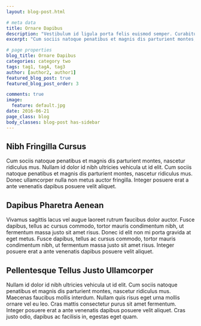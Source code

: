 ```yaml
---
layout: blog-post.html

# meta data
title: Ornare Dapibus
description: "Vestibulum id ligula porta felis euismod semper. Curabitur blandit tempus porttitor."
excerpt: "Cum sociis natoque penatibus et magnis dis parturient montes, nascetur ridiculus mus. Vivamus sagittis lacus vel augue laoreet rutrum faucibus dolor auctor. Lorem ipsum dolor sit amet, consectetur adipiscing elit. Fusce dapibus, tellus ac cursus commodo, tortor mauris condimentum nibh, ut fermentum massa justo sit amet risus. Nullam id dolor id nibh ultricies vehicula ut id elit."

# page properties
blog_title: Ornare Dapibus
categories: category two
tags: tag1, tagA, tag3
author: [author2, author1]
featured_blog_post: true
featured_blog_post_order: 3

comments: true
image:
  feature: default.jpg
date: 2016-06-21
page_class: blog
body_classes: blog-post has-sidebar
---
```


## Nibh Fringilla Cursus
Cum sociis natoque penatibus et magnis dis parturient montes, nascetur ridiculus mus. Nullam id dolor id nibh ultricies vehicula ut id elit. Cum sociis natoque penatibus et magnis dis parturient montes, nascetur ridiculus mus. Donec ullamcorper nulla non metus auctor fringilla. Integer posuere erat a ante venenatis dapibus posuere velit aliquet.


## Dapibus Pharetra Aenean
Vivamus sagittis lacus vel augue laoreet rutrum faucibus dolor auctor. Fusce dapibus, tellus ac cursus commodo, tortor mauris condimentum nibh, ut fermentum massa justo sit amet risus. Donec id elit non mi porta gravida at eget metus. Fusce dapibus, tellus ac cursus commodo, tortor mauris condimentum nibh, ut fermentum massa justo sit amet risus. Integer posuere erat a ante venenatis dapibus posuere velit aliquet.

## Pellentesque Tellus Justo Ullamcorper
Nullam id dolor id nibh ultricies vehicula ut id elit. Cum sociis natoque penatibus et magnis dis parturient montes, nascetur ridiculus mus. Maecenas faucibus mollis interdum. Nullam quis risus eget urna mollis ornare vel eu leo. Cras mattis consectetur purus sit amet fermentum. Integer posuere erat a ante venenatis dapibus posuere velit aliquet. Cras justo odio, dapibus ac facilisis in, egestas eget quam.